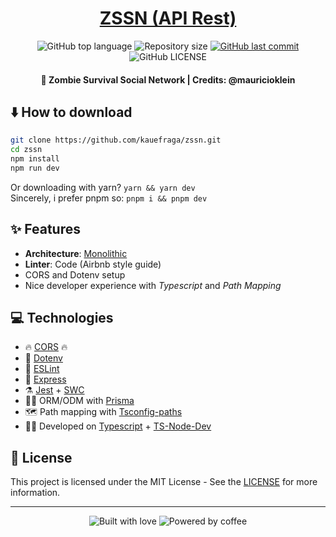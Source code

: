 <h1 align="center">
  <a href="https://gist.github.com/mauricioklein/1b1f279ad2d9cb42bcf0018e1cf05cfb">
    ZSSN (API Rest)
  </a>
</h1>

<p align="center">
  <img
    alt="GitHub top language"
    src="https://img.shields.io/github/languages/top/kauefraga/zssn.svg"
  />
  <img
    alt="Repository size"
    src="https://img.shields.io/github/repo-size/kauefraga/zssn.svg"
  />
  <a href="https://github.com/kauefraga/zssn/commits/main">
    <img
      alt="GitHub last commit"
      src="https://img.shields.io/github/last-commit/kauefraga/zssn.svg"
    />
  </a>
  <img
    alt="GitHub LICENSE"
    src="https://img.shields.io/github/license/kauefraga/zssn.svg"
  />
</p>

<h4 align="center">🧟 Zombie Survival Social Network | Credits: @mauricioklein</h4>

## ⬇️ How to download

```bash
git clone https://github.com/kauefraga/zssn.git
cd zssn
npm install
npm run dev
```

Or downloading with yarn? `yarn && yarn dev`
<br/>
Sincerely, i prefer pnpm so: `pnpm i && pnpm dev`

## ✨ Features

- **Architecture**: [Monolithic](https://en.wikipedia.org/wiki/Monolithic_application)
- **Linter**: Code (Airbnb style guide)
- CORS and Dotenv setup
- Nice developer experience with _Typescript_ and _Path Mapping_

## 💻 Technologies

- 🔥 [CORS](https://npmjs.com/package/cors) 🔥
- 🤫 [Dotenv](https://npmjs.com/package/dotenv)
- 💄 [ESLint](https://eslint.org)
- 🔮 [Express](https://expressjs.com)
- ⚗️ [Jest](https://jestjs.io) + [SWC](https://swc.rs)
- 🧙‍♂️ ORM/ODM with [Prisma](https://prisma.io)
- 🗺️ Path mapping with [Tsconfig-paths](https://npmjs.com/package/tsconfig-paths)
- 🧑‍💻 Developed on [Typescript](https://typescriptlang.org) + [TS-Node-Dev](https://npmjs.com/package/ts-node-dev)

## 📝 License

This project is licensed under the MIT License - See the [LICENSE](https://github.com/kauefraga/zssn/blob/main/LICENSE) for more information.

---

<div align="center">
  <img alt="Built with love" src="https://forthebadge.com/images/badges/built-with-love.svg">
  <img alt="Powered by coffee" src="https://forthebadge.com/images/badges/powered-by-coffee.svg">
</div>
